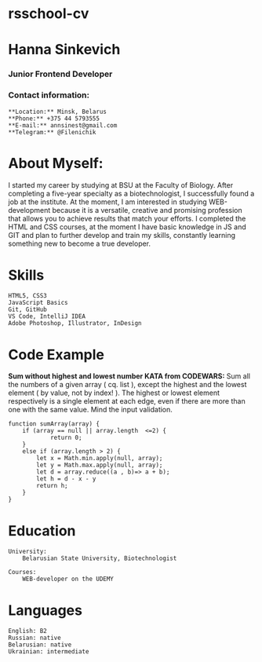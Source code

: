 # rsschool-cv

# Hanna Sinkevich

### Junior Frontend Developer

### Contact information:

    **Location:** Minsk, Belarus
    **Phone:** +375 44 5793555
    **E-mail:** annsinest@gmail.com
    **Telegram:** @Filenichik

# About Myself:

I started my career by studying at BSU at the Faculty of Biology. After completing a five-year specialty as a biotechnologist, I successfully found a job at the institute.
At the moment, I am interested in studying WEB-development because it is a versatile, creative and promising profession that allows you to achieve results that match your efforts.
I completed the HTML and CSS courses, at the moment I have basic knowledge in JS and GIT and plan to further develop and train my skills, constantly learning something new to become a true developer.

# Skills

    HTML5, CSS3
    JavaScript Basics
    Git, GitHub
    VS Code, IntelliJ IDEA
    Adobe Photoshop, Illustrator, InDesign

# Code Example
**Sum without highest and lowest number KATA from CODEWARS:**
    Sum all the numbers of a given array ( cq. list ), except the highest and the lowest element ( by value, not by index! ).
The highest or lowest element respectively is a single element at each edge, even if there are more than one with the same value.
Mind the input validation.

    function sumArray(array) {
        if (array == null || array.length  <=2) {
                return 0;
        }
        else if (array.length > 2) {
            let x = Math.min.apply(null, array);
            let y = Math.max.apply(null, array);
            let d = array.reduce((a , b)=> a + b);
            let h = d - x - y
            return h;
        } 
    }


# Education
    University: 
        Belarusian State University, Biotechnologist
    
    Courses:
        WEB-developer on the UDEMY
        
# Languages
    English: B2
    Russian: native
    Belarusian: native
    Ukrainian: intermediate
    
